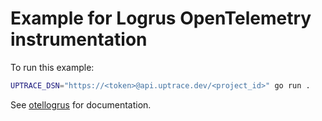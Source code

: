 # Example for Logrus OpenTelemetry instrumentation

To run this example:

```bash
UPTRACE_DSN="https://<token>@api.uptrace.dev/<project_id>" go run .
```

See [otellogrus](https://github.com/uptrace/opentelemetry-go-extra/tree/main/otellogrus) for
documentation.
